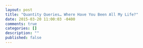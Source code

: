 ```yaml
---
layout: post
title: "Quantity Queries… Where Have You Been All My Life?"
date: 2015-03-20 11:00:03 -0400
comments: true
categories: []
description: ""
published: false
---
```

